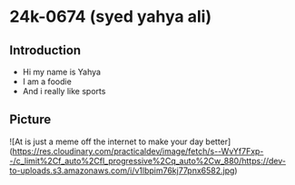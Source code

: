 # 24k-0674 (syed yahya ali)

## Introduction
+ Hi my name is Yahya
+ I am a foodie
+ And i really like sports

## Picture

![At is just a meme off the internet to make your day better] (https://res.cloudinary.com/practicaldev/image/fetch/s--WvYf7Fxp--/c_limit%2Cf_auto%2Cfl_progressive%2Cq_auto%2Cw_880/https://dev-to-uploads.s3.amazonaws.com/i/v1lbpim76kj77pnx6582.jpg)
